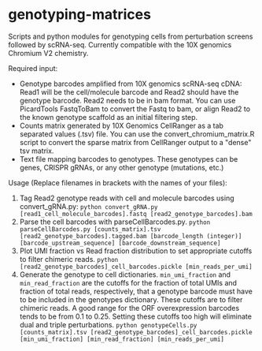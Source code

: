 # genotyping-matrices

Scripts and python modules for genotyping cells from perturbation screens followed by scRNA-seq. Currently compatible with the 10X genomics Chromium V2 chemistry.

Required input: 
* Genotype barcodes amplified from 10X genomics scRNA-seq cDNA: Read1 will be the cell/molecule barcode and Read2 should have the genotype barcode. Read2 needs to be in bam format. You can use PicardTools FastqToBam to convert the Fastq to bam, or align Read2 to the known genotype scaffold as an initial filtering step.
* Counts matrix generated by 10X Genomics CellRanger as a tab separated values (.tsv) file. You can use the convert_chromium_matrix.R script to convert the sparse matrix from CellRanger output to a "dense" tsv matrix.
* Text file mapping barcodes to genotypes. These genotypes can be genes, CRISPR gRNAs, or any other genotype (mutations, etc.)

Usage (Replace filenames in brackets with the names of your files):
1. Tag Read2 genotype reads with cell and molecule barcodes using convert_gRNA.py: `python convert_gRNA.py [read1_cell_molecule_barcodes].fastq [read2_genotype_barcodes].bam`
2. Parse the cell barcodes with parseCellBarcodes.py. `python parseCellBarcodes.py [counts_matrix].tsv [read2_genotype_barcodes].tagged.bam [barcode_length (integer)] [barcode_upstream_sequence] [barcode_downstream_sequence]`
3. Plot UMI fraction vs Read fraction distribution to set appropriate cutoffs to filter chimeric reads. `python [read2_genotype_barcodes]_cell_barcodes.pickle [min_reads_per_umi]`
4. Generate the genotype to cell dictionaries. `min_umi_fraction` and `min_read_fraction` are the cutoffs for the fraction of total UMIs and fraction of total reads, respectively, that a genotype barcode must have to be included in the genotypes dictionary. These cutoffs are to filter chimeric reads. A good range for the ORF overexpression barcodes tends to be from 0.1 to 0.25. Setting these cutoffs too high will eliminate dual and triple perturbations. `python genotypeCells.py [counts_matrix].tsv [read2_genotype_barcodes]_cell_barcodes.pickle [min_umi_fraction] [min_read_fraction] [min_reads_per_umi]`
